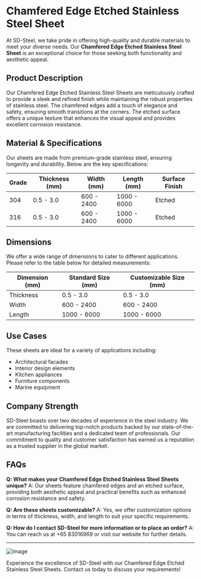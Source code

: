 # Chamfered Edge Etched Stainless Steel Sheet

At SD-Steel, we take pride in offering high-quality and durable materials to meet your diverse needs. Our **Chamfered Edge Etched Stainless Steel Sheet** is an exceptional choice for those seeking both functionality and aesthetic appeal.

## Product Description
Our Chamfered Edge Etched Stainless Steel Sheets are meticulously crafted to provide a sleek and refined finish while maintaining the robust properties of stainless steel. The chamfered edges add a touch of elegance and safety, ensuring smooth transitions at the corners. The etched surface offers a unique texture that enhances the visual appeal and provides excellent corrosion resistance.

## Material & Specifications
Our sheets are made from premium-grade stainless steel, ensuring longevity and durability. Below are the key specifications:

| Grade | Thickness (mm) | Width (mm) | Length (mm) | Surface Finish |
|-------|----------------|------------|-------------|-----------------|
| 304   | 0.5 - 3.0      | 600 - 2400 | 1000 - 6000 | Etched          |
| 316   | 0.5 - 3.0      | 600 - 2400 | 1000 - 6000 | Etched          |

## Dimensions
We offer a wide range of dimensions to cater to different applications. Please refer to the table below for detailed measurements:

| Dimension (mm) | Standard Size (mm) | Customizable Size (mm) |
|----------------|--------------------|------------------------|
| Thickness      | 0.5 - 3.0          | 0.5 - 3.0              |
| Width          | 600 - 2400         | 600 - 2400             |
| Length         | 1000 - 6000        | 1000 - 6000            |

## Use Cases
These sheets are ideal for a variety of applications including:
- Architectural facades
- Interior design elements
- Kitchen appliances
- Furniture components
- Marine equipment

## Company Strength
SD-Steel boasts over two decades of experience in the steel industry. We are committed to delivering top-notch products backed by our state-of-the-art manufacturing facilities and a dedicated team of professionals. Our commitment to quality and customer satisfaction has earned us a reputation as a trusted supplier in the global market.

## FAQs
**Q: What makes your Chamfered Edge Etched Stainless Steel Sheets unique?**
A: Our sheets feature chamfered edges and an etched surface, providing both aesthetic appeal and practical benefits such as enhanced corrosion resistance and safety.

**Q: Are these sheets customizable?**
A: Yes, we offer customization options in terms of thickness, width, and length to suit your specific requirements.

**Q: How do I contact SD-Steel for more information or to place an order?**
A: You can reach us at +65 83016969 or visit our website for further details.

---

![Image](https://github.com/user-attachments/assets/2567258e-e124-4816-932d-1809bd27ef0b)

Experience the excellence of SD-Steel with our Chamfered Edge Etched Stainless Steel Sheets. Contact us today to discuss your requirements!